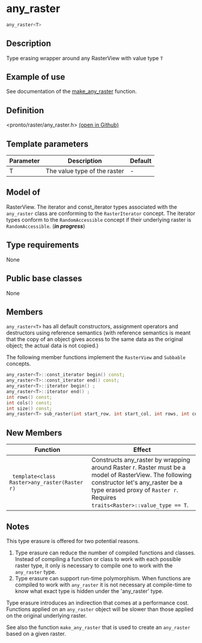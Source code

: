 # any_raster
```cpp 
any_raster<T> 
```

## Description
 Type erasing wrapper around any RasterView with value type `T`

## Example of use
See documentation of the [make_any_raster](./../functions/make_any_raster.md) function.

## Definition
<pronto/raster/any_raster.h> [(open in Github)](https://github.com/ahhz/raster/blob/master/include/pronto/raster/any_raster.h)

## Template parameters
|Parameter|Description|Default|
|----------|--------|---------|
|T|The value type of the raster| - |

## Model of
RasterView.
The iterator and const_iterator types associated with the  `any_raster` class are conforming to the `RasterIterator` concept. The iterator types conform to the `RandomAccessible` concept if their underlying raster is `RandomAccessible`. (***in progress***)

## Type requirements
None

## Public base classes
None

## Members
`any_raster<T>` has all default constructors, assignment operators and destructors using reference semantics (with reference semantics is meant that the copy of an object gives access to the same data as the original object; the actual data is not copied.)

The following member functions implement the `RasterView` and `Subbable` concepts.
```cpp
any_raster<T>::const_iterator begin() const;
any_raster<T>::const_iterator end() const;
any_raster<T>::iterator begin() ;
any_raster<T>::iterator end() ;
int rows() const;
int cols() const;
int size() const;
any_raster<T> sub_raster(int start_row, int start_col, int rows, int cols) const;
```

## New Members
|Function|Effect|
|----------|--------|
|` template<class Raster>any_raster(Raster r)` |Constructs any_raster by wrapping around Raster r. Raster must be a model of RasterView. The following constructor let's any_raster be a type erased proxy of `Raster r`. Requires `traits<Raster>::value_type == T`.|

## Notes 
This type erasure is offered for two potential reasons. 
1. Type erasure can reduce the number of compiled functions and classes. Instead of compiling a function or class to work with each possible raster type, it only is necessary to compile one to work with the `any_raster` type. 
2. Type erasure can support run-time polymorphism. When functions are compiled to work with `any_raster` it is not necessary at compile-time to know what exact type is hidden under the 'any_raster' type.

Type erasure introduces an indirection that comes at a performance cost. Functions applied on an `any_raster` object will be slower than those applied on the original underlying raster.

See also the function `make_any_raster` that is used to create an `any_raster` based on a given raster.
